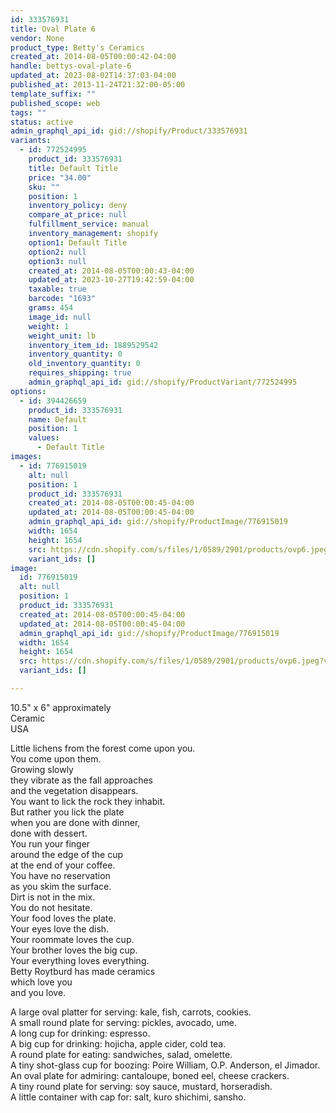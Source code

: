 ```yaml
---
id: 333576931
title: Oval Plate 6
vendor: None
product_type: Betty's Ceramics
created_at: 2014-08-05T00:00:42-04:00
handle: bettys-oval-plate-6
updated_at: 2023-08-02T14:37:03-04:00
published_at: 2013-11-24T21:32:00-05:00
template_suffix: ""
published_scope: web
tags: ""
status: active
admin_graphql_api_id: gid://shopify/Product/333576931
variants:
  - id: 772524995
    product_id: 333576931
    title: Default Title
    price: "34.00"
    sku: ""
    position: 1
    inventory_policy: deny
    compare_at_price: null
    fulfillment_service: manual
    inventory_management: shopify
    option1: Default Title
    option2: null
    option3: null
    created_at: 2014-08-05T00:00:43-04:00
    updated_at: 2023-10-27T19:42:59-04:00
    taxable: true
    barcode: "1693"
    grams: 454
    image_id: null
    weight: 1
    weight_unit: lb
    inventory_item_id: 1889529542
    inventory_quantity: 0
    old_inventory_quantity: 0
    requires_shipping: true
    admin_graphql_api_id: gid://shopify/ProductVariant/772524995
options:
  - id: 394426659
    product_id: 333576931
    name: Default
    position: 1
    values:
      - Default Title
images:
  - id: 776915019
    alt: null
    position: 1
    product_id: 333576931
    created_at: 2014-08-05T00:00:45-04:00
    updated_at: 2014-08-05T00:00:45-04:00
    admin_graphql_api_id: gid://shopify/ProductImage/776915019
    width: 1654
    height: 1654
    src: https://cdn.shopify.com/s/files/1/0589/2901/products/ovp6.jpeg?v=1407211245
    variant_ids: []
image:
  id: 776915019
  alt: null
  position: 1
  product_id: 333576931
  created_at: 2014-08-05T00:00:45-04:00
  updated_at: 2014-08-05T00:00:45-04:00
  admin_graphql_api_id: gid://shopify/ProductImage/776915019
  width: 1654
  height: 1654
  src: https://cdn.shopify.com/s/files/1/0589/2901/products/ovp6.jpeg?v=1407211245
  variant_ids: []

---
```


10.5" x 6" approximately  
Ceramic   
USA

Little lichens from the forest come upon you.  
You come upon them.  
Growing slowly  
they vibrate as the fall approaches  
and the vegetation disappears.  
You want to lick the rock they inhabit.  
But rather you lick the plate  
when you are done with dinner,  
done with dessert.  
You run your finger  
around the edge of the cup  
at the end of your coffee.  
You have no reservation  
as you skim the surface.  
Dirt is not in the mix.  
You do not hesitate.  
Your food loves the plate.  
Your eyes love the dish.  
Your roommate loves the cup.  
Your brother loves the big cup.  
Your everything loves everything.  
Betty Roytburd has made ceramics  
which love you  
and you love.  
  
A large oval platter for serving: kale, fish, carrots, cookies.  
A small round plate for serving: pickles, avocado, ume.  
A long cup for drinking: espresso.  
A big cup for drinking: hojicha, apple cider, cold tea.  
A round plate for eating: sandwiches, salad, omelette.  
A tiny shot-glass cup for boozing: Poire William, O.P. Anderson, el Jimador.  
An oval plate for admiring: cantaloupe, boned eel, cheese crackers.  
A tiny round plate for serving: soy sauce, mustard, horseradish.  
A little container with cap for: salt, kuro shichimi, sansho.